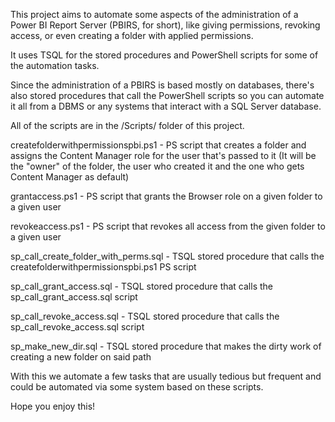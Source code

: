 This project aims to automate some aspects of the administration of a Power BI Report Server (PBIRS, for short), like giving permissions, revoking access, or even creating a folder with applied permissions.

It uses TSQL for the stored procedures and PowerShell scripts for some of the automation tasks.

Since the administration of a PBIRS is based mostly on databases, there's also stored procedures that call the PowerShell scripts so you can automate it all from a DBMS or any systems that interact with a SQL Server database.

All of the scripts are in the /Scripts/ folder of this project.

createfolderwithpermissionspbi.ps1 - PS script that creates a folder and assigns the Content Manager role for the user that's passed to it (It will be the "owner" of the folder, the user who created it and the one who gets Content Manager as default)

grantaccess.ps1 - PS script that grants the Browser role on a given folder to a given user

revokeaccess.ps1 - PS script that revokes all access from the given folder to a given user

sp_call_create_folder_with_perms.sql - TSQL stored procedure that calls the createfolderwithpermissionspbi.ps1 PS script

sp_call_grant_access.sql - TSQL stored procedure that calls the sp_call_grant_access.sql script

sp_call_revoke_access.sql - TSQL stored procedure that calls the sp_call_revoke_access.sql script

sp_make_new_dir.sql - TSQL stored procedure that makes the dirty work of creating a new folder on said path

With this we automate a few tasks that are usually tedious but frequent and could be automated via some system based on these scripts.

Hope you enjoy this!

